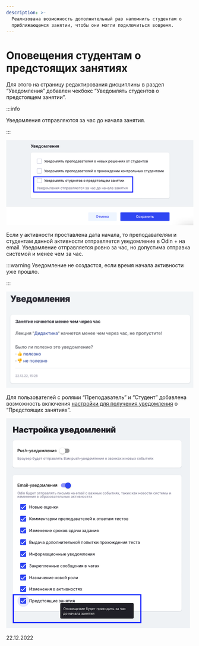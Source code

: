 ```yaml
---
description: >-
  Реализована возможность дополнительный раз напомнить студентам о
  приближающемся занятии, чтобы они могли подключиться вовремя.
---
```


# Оповещения студентам о предстоящих занятиях

Для этого на страницу редактирования дисциплины в раздел “Уведомления” добавлен чекбокс “Уведомлять студентов о предстоящем занятии”.

:::info

Уведомления отправляются за час до начала занятия.

:::

![](<../../.gitbook/assets/image (13) (3).png>)

Если у активности проставлена дата начала, то преподавателям и студентам данной активности отправляется уведомление в Odin + на email. Уведомление отправляется ровно за час, но допустима отправка системой и менее чем за час.

:::warning
Уведомление не создастся, если время начала активности уже прошло.

:::

![](<../../.gitbook/assets/image (2) (3).png>)

Для пользователей с ролями “Преподаватель” и “Студент” добавлена возможность включения [настройки для получения уведомления](broken-reference) о “Предстоящих занятиях”.

![](<../../.gitbook/assets/image (4) (1) (1) (1) (1) (1) (1) (1) (1) (1) (1) (1) (1).png>)

22.12.2022

